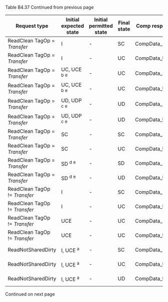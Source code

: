 Table B4.37 Continued from previous page

| Request type                  | Initial expected state            | Initial permitted state | Final state | Comp responses   | Separate responses                |
|-------------------------------|-----------------------------------|-------------------------|-------------|------------------|-----------------------------------|
| ReadClean TagOp = *Transfer*  | I                                 | -                       | SC          | CompData\_SC     | RespSepData + DataSepResp\_SC     |
| ReadClean TagOp = *Transfer*  | I                                 | -                       | UC          | CompData\_UC     | RespSepData + DataSepResp\_UC     |
| ReadClean TagOp = *Transfer*  | UC, UCE <sup>b</sup> <sup>e</sup> | -                       | UC          | CompData\_SC     | RespSepData + DataSepResp\_SC     |
| ReadClean TagOp = *Transfer*  | UC, UCE <sup>b</sup> <sup>e</sup> | -                       | UC          | CompData\_UC     | RespSepData + DataSepResp\_UC     |
| ReadClean TagOp = *Transfer*  | UD, UDP <sup>c</sup> <sup>e</sup> | -                       | UD          | CompData\_SC     | RespSepData + DataSepResp\_SC     |
| ReadClean TagOp = *Transfer*  | UD, UDP <sup>c</sup> <sup>e</sup> | -                       | UD          | CompData\_UC     | RespSepData + DataSepResp\_UC     |
| ReadClean TagOp = *Transfer*  | SC                                | -                       | SC          | CompData\_SC     | RespSepData + DataSepResp\_SC     |
| ReadClean TagOp = *Transfer*  | SC                                | -                       | UC          | CompData\_UC     | RespSepData + DataSepResp\_UC     |
| ReadClean TagOp = *Transfer*  | SD <sup>d</sup> <sup>e</sup>      | -                       | SD          | CompData\_SC     | RespSepData + DataSepResp\_SC     |
| ReadClean TagOp = *Transfer*  | SD <sup>d</sup> <sup>e</sup>      | -                       | UD          | CompData\_UC     | RespSepData + DataSepResp\_UC     |
| ReadClean TagOp != *Transfer* | I                                 | -                       | SC          | CompData\_SC     | RespSepData + DataSepResp\_SC     |
| ReadClean TagOp != *Transfer* | I                                 | -                       | UC          | CompData\_UC     | RespSepData + DataSepResp\_UC     |
| ReadClean TagOp != *Transfer* | UCE                               | -                       | UC          | CompData\_SC     | RespSepData + DataSepResp\_SC     |
| ReadClean TagOp != *Transfer* | UCE                               | -                       | UC          | CompData\_UC     | RespSepData + DataSepResp\_UC     |
| ReadNotSharedDirty            | I, UCE <sup>a</sup>               | -                       | SC          | CompData\_SC     | RespSepData + DataSepResp\_SC     |
| ReadNotSharedDirty            | I, UCE <sup>a</sup>               | -                       | UC          | CompData\_UC     | RespSepData + DataSepResp\_UC     |
| ReadNotSharedDirty            | I, UCE <sup>a</sup>               | -                       | UD          | CompData\_UD\_PD | RespSepData + DataSepResp\_UD\_PD |

Continued on next page